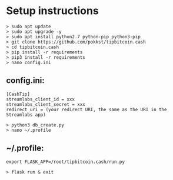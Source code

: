 # Setup instructions

```
> sudo apt update
> sudo apt upgrade -y
> sudo apt install python2.7 python-pip python3-pip
> git clone https://github.com/pokkst/tipbitcoin.cash
> cd tipbitcoin.cash
> pip install -r requirements
> pip3 install -r requirements
> nano config.ini
```

## config.ini:

```
[CashTip]
streamlabs_client_id = xxx
streamlabs_client_secret = xxx
redirect_uri = (your redirect URI, the same as the URI in the Streamlabs app)
```
```
> python3 db_create.py
> nano ~/.profile
```

## ~/.profile:
```
export FLASK_APP=/root/tipbitcoin.cash/run.py
```
```
> flask run & exit
```
